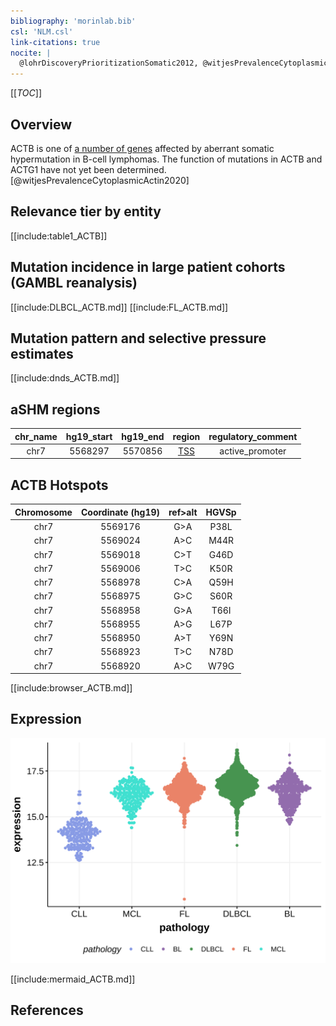 ```yaml
---
bibliography: 'morinlab.bib'
csl: 'NLM.csl'
link-citations: true
nocite: |
  @lohrDiscoveryPrioritizationSomatic2012, @witjesPrevalenceCytoplasmicActin2020, @wienandGenomicAnalysesFlowsorted2019, 
---
```


[[_TOC_]]

## Overview

ACTB is one of [a number of genes](https://github.com/morinlab/LLMPP/wiki/ashm) affected by aberrant somatic hypermutation in B-cell lymphomas. The function of mutations in ACTB and ACTG1 have not yet been determined.[@witjesPrevalenceCytoplasmicActin2020]



## Relevance tier by entity

[[include:table1_ACTB]]


## Mutation incidence in large patient cohorts (GAMBL reanalysis)

[[include:DLBCL_ACTB.md]]
[[include:FL_ACTB.md]]

## Mutation pattern and selective pressure estimates

[[include:dnds_ACTB.md]]

## aSHM regions

|chr_name|hg19_start|hg19_end|region                                                                                 |regulatory_comment|
|:--------:|:----------:|:--------:|:-------------------------------------------:|:------------------:|
|chr7    |5568297   |5570856 |[TSS](https://genome.ucsc.edu/s/rdmorin/GAMBL%20hg19?position=chr7%3A5568297%2D5570856)|active_promoter   |

## ACTB Hotspots

| Chromosome |Coordinate (hg19) | ref>alt | HGVSp | 
 | :---:| :---: | :--: | :---: |
| chr7 | 5569176 | G>A | P38L |
| chr7 | 5569024 | A>C | M44R |
| chr7 | 5569018 | C>T | G46D |
| chr7 | 5569006 | T>C | K50R |
| chr7 | 5568978 | C>A | Q59H |
| chr7 | 5568975 | G>C | S60R |
| chr7 | 5568958 | G>A | T66I |
| chr7 | 5568955 | A>G | L67P |
| chr7 | 5568950 | A>T | Y69N |
| chr7 | 5568923 | T>C | N78D |
| chr7 | 5568920 | A>C | W79G |

[[include:browser_ACTB.md]]

## Expression
![](images/gene_expression/ACTB_by_pathology.svg)

[[include:mermaid_ACTB.md]]

## References

<!-- ORIGIN: lohrDiscoveryPrioritizationSomatic2012a -->
<!-- PMBL: wienandGenomicAnalysesFlowsorted2019b -->
<!-- DLBCL: lohrDiscoveryPrioritizationSomatic2012a -->
